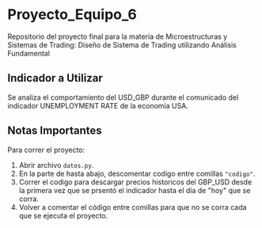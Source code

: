 # Proyecto_Equipo_6
Repositorio del proyecto final para la materia de Microestructuras y Sistemas de Trading: Diseño de Sistema de Trading utilizando Análisis Fundamental

## Indicador a Utilizar
Se analiza el comportamiento del USD_GBP durante el comunicado del indicador UNEMPLOYMENT RATE de la economía USA.

## Notas Importantes
Para correr el proyecto:
1. Abrir archivo `datos.py`.
1. En la parte de hasta abajo, descomentar codigo entre comillas `"codigo"`.
1. Correr el codigo para descargar precios historicos del GBP_USD desde la primera vez que se prsentó el indicador hasta el día de "hoy" que se corra.
1. Volver a comentar el código entre comillas para que no se corra cada que se ejecuta el proyecto.